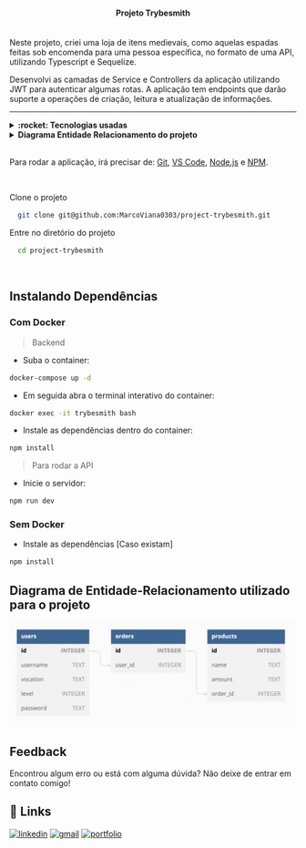 <h4 align="center">
  Projeto Trybesmith
  <br /><br />
</h4>

Neste projeto, criei uma loja de itens medievais, como aquelas espadas feitas sob encomenda para uma pessoa específica, no formato de uma API, utilizando Typescript e Sequelize.

Desenvolvi as camadas de Service e Controllers da aplicação utilizando JWT para autenticar algumas rotas. A aplicação tem endpoints que darão suporte a operações de criação, leitura e atualização de informações.

<hr />

<details>
  <summary><strong>:rocket: Tecnologias usadas</strong></summary>
  <br />
  
-  MySQL
-  Express
-  Sequelize
-  Docker
-  ESLint
-  Git
-  VS Code
-  Typescript
-  JWT (Json Web Token)
  
  </details>

  <details>
  <summary><strong>Diagrama Entidade Relacionamento do projeto</strong></summary>
  <br />
  ![DER](./der.png)
  </details>
  
  <br />

  Para rodar a aplicação, irá precisar de: [Git](https://git-scm.com), [VS Code](https://code.visualstudio.com/), [Node.js](https://nodejs.org/) e [NPM](https://www.npmjs.com/).

<br />

Clone o projeto

```bash
  git clone git@github.com:MarcoViana0303/project-trybesmith.git
```

Entre no diretório do projeto

```bash
  cd project-trybesmith
```

<br /> 

## Instalando Dependências
### Com Docker
> Backend

* Suba o container: 
```bash
docker-compose up -d
``` 

* Em seguida abra o terminal interativo do container: 
```bash
docker exec -it trybesmith bash
``` 

* Instale as dependências dentro do container: 
```bash
npm install
```
> Para rodar a API 

* Inicie o servidor: 
```bash
npm run dev
```

### Sem Docker

* Instale as dependências [Caso existam]
```bash
npm install
``` 

## Diagrama de Entidade-Relacionamento utilizado para o projeto
![DER](./der.png)


## Feedback

Encontrou algum erro ou está com alguma dúvida? Não deixe de entrar em contato comigo!


## 🔗 Links
[![linkedin](https://img.shields.io/badge/linkedin-0A66C2?style=for-the-badge&logo=linkedin&logoColor=white)](https://www.linkedin.com/in/marco-viana2022/)
[![gmail](https://img.shields.io/badge/Gmail-D14836?style=for-the-badge&logo=gmail&logoColor=white)](https://marcoviana.dev@gmail.com/)
[![portfolio](https://img.shields.io/badge/my_portfolio-000?style=for-the-badge&logo=ko-fi&logoColor=white)](https://marcoviana-dev.vercel.app/)

